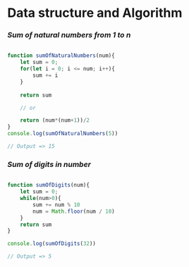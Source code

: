 # Data structure and Algorithm

### ___Sum of natural numbers from 1 to n___
```javascript

function sumOfNaturalNumbers(num){
    let sum = 0;
    for(let i = 0; i <= num; i++){
        sum += i
    }
    
    return sum

    // or

    return (num*(num+1))/2
}
console.log(sumOfNaturalNumbers(5))

// Output => 15
```

### ___Sum of digits in number___
```javascript

function sumOfDigits(num){
    let sum = 0;
    while(num>0){
        sum += num % 10
        num = Math.floor(num / 10)
    }
    return sum
}

console.log(sumOfDigits(32))

// Output => 5
```
